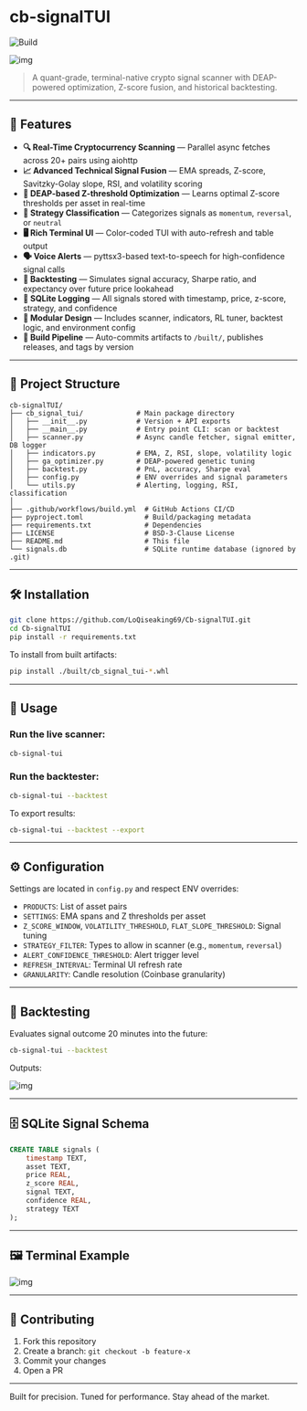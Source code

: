 # cb-signalTUI

![Build](https://github.com/LoQiseaking69/Cb-signalTUI/actions/workflows/build.yml/badge.svg)

![img](https://github.com/LoQiseaking69/Cb-signalTUI/blob/main/IMG_1345.png)

> A quant-grade, terminal-native crypto signal scanner with DEAP-powered optimization, Z-score fusion, and historical backtesting.

---

## 🚀 Features

- **🔍 Real-Time Cryptocurrency Scanning** — Parallel async fetches across 20+ pairs using aiohttp
- **📈 Advanced Technical Signal Fusion** — EMA spreads, Z-score, Savitzky-Golay slope, RSI, and volatility scoring
- **🧬 DEAP-based Z-threshold Optimization** — Learns optimal Z-score thresholds per asset in real-time
- **🧠 Strategy Classification** — Categorizes signals as `momentum`, `reversal`, or `neutral`
- **🖥️ Rich Terminal UI** — Color-coded TUI with auto-refresh and table output
- **🗣️ Voice Alerts** — pyttsx3-based text-to-speech for high-confidence signal calls
- **🧪 Backtesting** — Simulates signal accuracy, Sharpe ratio, and expectancy over future price lookahead
- **📂 SQLite Logging** — All signals stored with timestamp, price, z-score, strategy, and confidence
- **🔧 Modular Design** — Includes scanner, indicators, RL tuner, backtest logic, and environment config
- **🔁 Build Pipeline** — Auto-commits artifacts to `/built/`, publishes releases, and tags by version

---

## 🧱 Project Structure

```
cb-signalTUI/
├── cb_signal_tui/             # Main package directory
│   ├── __init__.py            # Version + API exports
│   ├── __main__.py            # Entry point CLI: scan or backtest
│   ├── scanner.py             # Async candle fetcher, signal emitter, DB logger
│   ├── indicators.py          # EMA, Z, RSI, slope, volatility logic
│   ├── ga_optimizer.py        # DEAP-powered genetic tuning
│   ├── backtest.py            # PnL, accuracy, Sharpe eval
│   ├── config.py              # ENV overrides and signal parameters
│   └── utils.py               # Alerting, logging, RSI, classification
│
├── .github/workflows/build.yml  # GitHub Actions CI/CD
├── pyproject.toml               # Build/packaging metadata
├── requirements.txt             # Dependencies
├── LICENSE                      # BSD-3-Clause License
├── README.md                    # This file
└── signals.db                   # SQLite runtime database (ignored by .git)
```

---

## 🛠️ Installation

```bash
git clone https://github.com/LoQiseaking69/Cb-signalTUI.git
cd Cb-signalTUI
pip install -r requirements.txt
```

To install from built artifacts:

```bash
pip install ./built/cb_signal_tui-*.whl
```

---

## 🚦 Usage

### Run the live scanner:
```bash
cb-signal-tui
```

### Run the backtester:
```bash
cb-signal-tui --backtest
```

To export results:
```bash
cb-signal-tui --backtest --export
```

---

## ⚙️ Configuration

Settings are located in `config.py` and respect ENV overrides:

- `PRODUCTS`: List of asset pairs
- `SETTINGS`: EMA spans and Z thresholds per asset
- `Z_SCORE_WINDOW`, `VOLATILITY_THRESHOLD`, `FLAT_SLOPE_THRESHOLD`: Signal tuning
- `STRATEGY_FILTER`: Types to allow in scanner (e.g., `momentum`, `reversal`)
- `ALERT_CONFIDENCE_THRESHOLD`: Alert trigger level
- `REFRESH_INTERVAL`: Terminal UI refresh rate
- `GRANULARITY`: Candle resolution (Coinbase granularity)

---

## 🧪 Backtesting

Evaluates signal outcome 20 minutes into the future:
```bash
cb-signal-tui --backtest
```

Outputs:

![img](https://github.com/LoQiseaking69/Cb-signalTUI/blob/main/IMG_1342.jpeg)

---

## 🗄️ SQLite Signal Schema

```sql
CREATE TABLE signals (
    timestamp TEXT,
    asset TEXT,
    price REAL,
    z_score REAL,
    signal TEXT,
    confidence REAL,
    strategy TEXT
);
```

---

## 🖼️ Terminal Example

![img](https://github.com/LoQiseaking69/Cb-signalTUI/blob/main/IMG_1053.jpeg)

---

## 🤝 Contributing

1. Fork this repository
2. Create a branch: `git checkout -b feature-x`
3. Commit your changes
4. Open a PR

---

Built for precision. Tuned for performance. Stay ahead of the market.